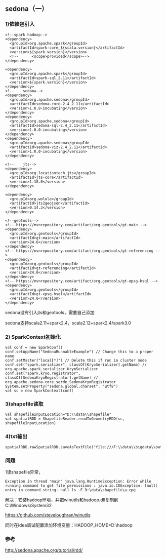 ## sedona（一） ##

### 1)依赖包引入 ###


	<!--spark hadoop-->
    <dependency>
      <groupId>org.apache.spark</groupId>
      <artifactId>spark-core_${scala.version}</artifactId>
      <version>${spark.version}</version>
      <!--      <scope>provided</scope>-->
    </dependency>

    <dependency>
      <groupId>org.apache.spark</groupId>
      <artifactId>spark-sql_2.11</artifactId>
      <version>${spark.version}</version>
    </dependency>
	<!--    sedona-->
    <dependency>
      <groupId>org.apache.sedona</groupId>
      <artifactId>sedona-core-2.4_2.11</artifactId>
      <version>1.0.0-incubating</version>
    </dependency>
    <dependency>
      <groupId>org.apache.sedona</groupId>
      <artifactId>sedona-sql-2.4_2.11</artifactId>
      <version>1.0.0-incubating</version>
    </dependency>
    <dependency>
      <groupId>org.apache.sedona</groupId>
      <artifactId>sedona-viz-2.4_2.11</artifactId>
      <version>1.0.0-incubating</version>
    </dependency>

	<!--    jts-->
    <dependency>
      <groupId>org.locationtech.jts</groupId>
      <artifactId>jts-core</artifactId>
      <version>1.18.0</version>
    </dependency>

    <dependency>
      <groupId>org.wololo</groupId>
      <artifactId>jts2geojson</artifactId>
      <version>0.14.3</version>
    </dependency>

	<!--geotools-->
    <!-- https://mvnrepository.com/artifact/org.geotools/gt-main -->
    <dependency>
      <groupId>org.geotools</groupId>
      <artifactId>gt-main</artifactId>
      <version>24.0</version>
    </dependency>
    <!-- https://mvnrepository.com/artifact/org.geotools/gt-referencing -->
    <dependency>
      <groupId>org.geotools</groupId>
      <artifactId>gt-referencing</artifactId>
      <version>24.0</version>
    </dependency>
    <!-- https://mvnrepository.com/artifact/org.geotools/gt-epsg-hsql -->
    <dependency>
      <groupId>org.geotools</groupId>
      <artifactId>gt-epsg-hsql</artifactId>
      <version>24.0</version>
    </dependency>


sedona没有引入jts和geotools，需要自己添加

sedona支持scala2.11+spark2.4，scala2.12+spark2.4/spark3.0


### 2) SparkContext初始化 ###
	val conf = new SparkConf()
    conf.setAppName("SedonaRunnableExample") // Change this to a proper name
    conf.setMaster("local[*]") // Delete this if run in cluster mode
    conf.set("spark.serializer", classOf[KryoSerializer].getName) // org.apache.spark.serializer.KryoSerializer
    conf.set("spark.kryo.registrator", classOf[SedonaKryoRegistrator].getName) // org.apache.sedona.core.serde.SedonaKryoRegistrator
	System.setProperty("sedona.global.charset", "utf8")
    val sc = new SparkContext(conf)

### 3)shapefile读取 ###
	val shapefileInputLocation="D:\\data\\shapefile"
    val spatialRDD = ShapefileReader.readToGeometryRDD(sc, shapefileInputLocation)
   
### 4)txt输出 ###

	spatialRDD.rawSpatialRDD.saveAsTextFile("file:///F:\\data\\bigdata\\output\\u3") 

### 问题 ###

1读shapefile异常，

	Exception in thread "main" java.lang.RuntimeException: Error while running command to get file permissions : java.io.IOException: (null) entry in command string: null ls -F D:\data\shapefile\a.cpg

解决：安装hadoop环境，并把winutils和hadoop.dll复制到C:\Windows\System32

https://github.com/steveloughran/winutils

同时在idea调试配置添加环境变量：HADOOP_HOME=D:\hadoop


### 参考 ###

http://sedona.apache.org/tutorial/rdd/

	